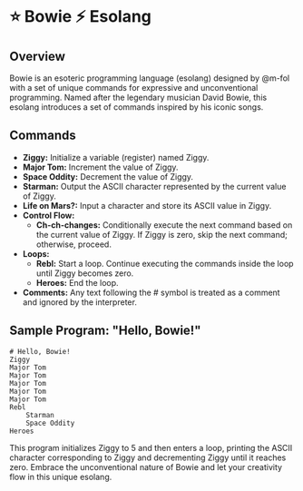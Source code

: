 # ⭐ Bowie ⚡ Esolang 

## Overview

Bowie is an esoteric programming language (esolang) designed by @m-fol with a set of unique commands for expressive and unconventional programming. Named after the legendary musician David Bowie, this esolang introduces a set of commands inspired by his iconic songs.

## Commands

- **Ziggy:** Initialize a variable (register) named Ziggy.
- **Major Tom:** Increment the value of Ziggy.
- **Space Oddity:** Decrement the value of Ziggy.
- **Starman:** Output the ASCII character represented by the current value of Ziggy.
- **Life on Mars?:** Input a character and store its ASCII value in Ziggy.
- **Control Flow:**
  - **Ch-ch-changes:** Conditionally execute the next command based on the current value of Ziggy. If Ziggy is zero, skip the next command; otherwise, proceed.
- **Loops:**
  - **Rebl:** Start a loop. Continue executing the commands inside the loop until Ziggy becomes zero.
  - **Heroes:** End the loop.
- **Comments:** Any text following the # symbol is treated as a comment and ignored by the interpreter.

## Sample Program: "Hello, Bowie!"

```bowie
# Hello, Bowie!
Ziggy
Major Tom
Major Tom
Major Tom
Major Tom
Major Tom
Rebl
    Starman
    Space Oddity
Heroes
```

This program initializes Ziggy to 5 and then enters a loop, printing the ASCII character corresponding to Ziggy and decrementing Ziggy until it reaches zero. Embrace the unconventional nature of Bowie and let your creativity flow in this unique esolang.
